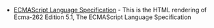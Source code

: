* [ECMAScript Language Specification](http://ecma-international.org/ecma-262/5.1/) - This is the HTML rendering of Ecma-262 Edition 5.1, The ECMAScript Language Specification
